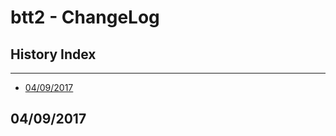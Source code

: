 # btt2 - ChangeLog

## History Index
---

   * [04/09/2017][1]

## 04/09/2017


[1]: https://github.com/johanjerger/btt2/edit/master/changelog.md#04/09/2017
